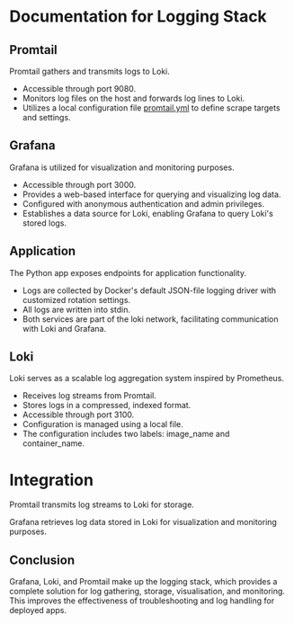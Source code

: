 # Documentation for Logging Stack

## Promtail

Promtail gathers and transmits logs to Loki.

- Accessible through port 9080.
- Monitors log files on the host and forwards log lines to Loki.
- Utilizes a local configuration file [promtail.yml](./promptail.yml) to define
  scrape targets and settings.

## Grafana

Grafana is utilized for visualization and monitoring purposes.

- Accessible through port 3000.
- Provides a web-based interface for querying and visualizing log data.
- Configured with anonymous authentication and admin privileges.
- Establishes a data source for Loki, enabling Grafana to query Loki's stored
  logs.

## Application

The Python app exposes endpoints for application functionality.

- Logs are collected by Docker's default JSON-file logging driver with
  customized rotation settings.
- All logs are written into stdin.
- Both services are part of the loki network, facilitating communication with
  Loki and Grafana.

## Loki

Loki serves as a scalable log aggregation system inspired by Prometheus.

- Receives log streams from Promtail.
- Stores logs in a compressed, indexed format.
- Accessible through port 3100.
- Configuration is managed using a local file.
- The configuration includes two labels: image_name and container_name.

# Integration

Promtail transmits log streams to Loki for storage.

Grafana retrieves log data stored in Loki for visualization and monitoring
purposes.

## Conclusion

Grafana, Loki, and Promtail make up the logging stack, which provides a complete
solution for log gathering, storage, visualisation, and monitoring. This
improves the effectiveness of troubleshooting and log handling for deployed
apps.
